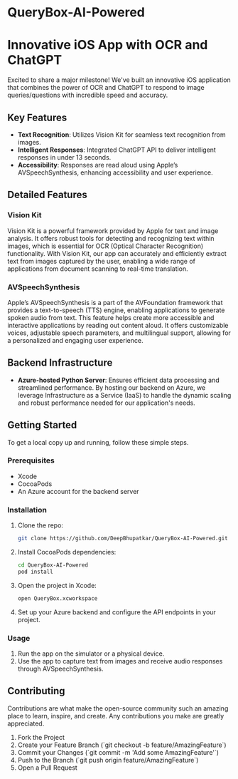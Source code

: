 # QueryBox-AI-Powered

#  Innovative iOS App with OCR and ChatGPT

Excited to share a major milestone! We've built an innovative iOS application that combines the power of OCR and ChatGPT to respond to image queries/questions with incredible speed and accuracy.

## Key Features

- **Text Recognition**: Utilizes Vision Kit for seamless text recognition from images.
- **Intelligent Responses**: Integrated ChatGPT API to deliver intelligent responses in under 13 seconds.
- **Accessibility**: Responses are read aloud using Apple’s AVSpeechSynthesis, enhancing accessibility and user experience.

## Detailed Features

### Vision Kit

Vision Kit is a powerful framework provided by Apple for text and image analysis. It offers robust tools for detecting and recognizing text within images, which is essential for OCR (Optical Character Recognition) functionality. With Vision Kit, our app can accurately and efficiently extract text from images captured by the user, enabling a wide range of applications from document scanning to real-time translation.

### AVSpeechSynthesis

Apple’s AVSpeechSynthesis is a part of the AVFoundation framework that provides a text-to-speech (TTS) engine, enabling applications to generate spoken audio from text. This feature helps create more accessible and interactive applications by reading out content aloud. It offers customizable voices, adjustable speech parameters, and multilingual support, allowing for a personalized and engaging user experience.

## Backend Infrastructure

- **Azure-hosted Python Server**: Ensures efficient data processing and streamlined performance. By hosting our backend on Azure, we leverage Infrastructure as a Service (IaaS) to handle the dynamic scaling and robust performance needed for our application's needs.

## Getting Started

To get a local copy up and running, follow these simple steps.

### Prerequisites

- Xcode
- CocoaPods
- An Azure account for the backend server

### Installation

1. Clone the repo:
    ```bash
   git clone https://github.com/DeepBhupatkar/QueryBox-AI-Powered.git
    ```

2. Install CocoaPods dependencies:
    ```bash
   cd QueryBox-AI-Powered
   pod install
    ```

3. Open the project in Xcode:
   ```bash
   open QueryBox.xcworkspace
   ```

4. Set up your Azure backend and configure the API endpoints in your project.


### Usage

1. Run the app on the simulator or a physical device.
2. Use the app to capture text from images and receive audio responses through AVSpeechSynthesis.

## Contributing

Contributions are what make the open-source community such an amazing place to learn, inspire, and create. Any contributions you make are greatly appreciated.

1. Fork the Project
2. Create your Feature Branch (\`git checkout -b feature/AmazingFeature\`)
3. Commit your Changes (\`git commit -m 'Add some AmazingFeature'\`)
4. Push to the Branch (\`git push origin feature/AmazingFeature\`)
5. Open a Pull Request

